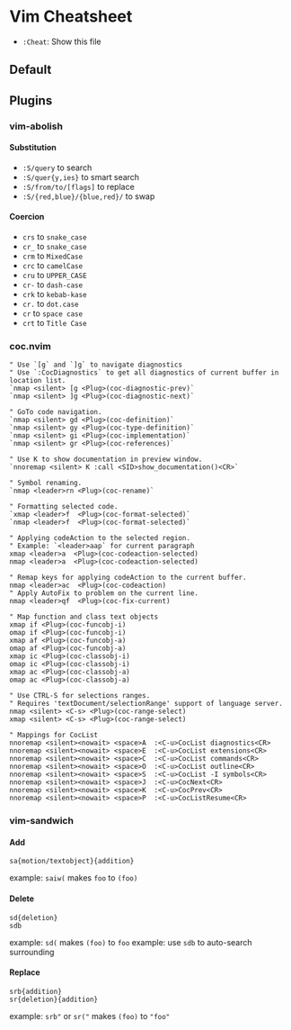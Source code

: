 # Vim Cheatsheet

- `:Cheat`: Show this file

## Default

## Plugins

### vim-abolish

#### Substitution

- `:S/query` to search
- `:S/quer{y,ies}` to smart search
- `:S/from/to/[flags]` to replace
- `:S/{red,blue}/{blue,red}/` to swap

#### Coercion

- `crs` to `snake_case`
- `cr_` to `snake_case`
- `crm` to `MixedCase`
- `crc` to `camelCase`
- `cru` to `UPPER_CASE`
- `cr-` to `dash-case`
- `crk` to `kebab-kase`
- `cr.` to `dot.case`
- `cr` to `space case`
- `crt` to `Title Case`

### coc.nvim

```
" Use `[g` and `]g` to navigate diagnostics
" Use `:CocDiagnostics` to get all diagnostics of current buffer in location list.
`nmap <silent> [g <Plug>(coc-diagnostic-prev)`
`nmap <silent> ]g <Plug>(coc-diagnostic-next)`

" GoTo code navigation.
`nmap <silent> gd <Plug>(coc-definition)`
`nmap <silent> gy <Plug>(coc-type-definition)`
`nmap <silent> gi <Plug>(coc-implementation)`
`nmap <silent> gr <Plug>(coc-references)`

" Use K to show documentation in preview window.
`nnoremap <silent> K :call <SID>show_documentation()<CR>`

" Symbol renaming.
`nmap <leader>rn <Plug>(coc-rename)`

" Formatting selected code.
`xmap <leader>f  <Plug>(coc-format-selected)`
`nmap <leader>f  <Plug>(coc-format-selected)`

" Applying codeAction to the selected region.
" Example: `<leader>aap` for current paragraph
xmap <leader>a  <Plug>(coc-codeaction-selected)
nmap <leader>a  <Plug>(coc-codeaction-selected)

" Remap keys for applying codeAction to the current buffer.
nmap <leader>ac  <Plug>(coc-codeaction)
" Apply AutoFix to problem on the current line.
nmap <leader>qf  <Plug>(coc-fix-current)

" Map function and class text objects
xmap if <Plug>(coc-funcobj-i)
omap if <Plug>(coc-funcobj-i)
xmap af <Plug>(coc-funcobj-a)
omap af <Plug>(coc-funcobj-a)
xmap ic <Plug>(coc-classobj-i)
omap ic <Plug>(coc-classobj-i)
xmap ac <Plug>(coc-classobj-a)
omap ac <Plug>(coc-classobj-a)

" Use CTRL-S for selections ranges.
" Requires 'textDocument/selectionRange' support of language server.
nmap <silent> <C-s> <Plug>(coc-range-select)
xmap <silent> <C-s> <Plug>(coc-range-select)

" Mappings for CocList
nnoremap <silent><nowait> <space>A  :<C-u>CocList diagnostics<CR>
nnoremap <silent><nowait> <space>E  :<C-u>CocList extensions<CR>
nnoremap <silent><nowait> <space>C  :<C-u>CocList commands<CR>
nnoremap <silent><nowait> <space>O  :<C-u>CocList outline<CR>
nnoremap <silent><nowait> <space>S  :<C-u>CocList -I symbols<CR>
nnoremap <silent><nowait> <space>J  :<C-u>CocNext<CR>
nnoremap <silent><nowait> <space>K  :<C-u>CocPrev<CR>
nnoremap <silent><nowait> <space>P  :<C-u>CocListResume<CR>
```

### vim-sandwich

#### Add

```
sa{motion/textobject}{addition}
```

example: `saiw(` makes `foo` to `(foo)`

#### Delete

```
sd{deletion}
sdb
```

example: `sd(` makes `(foo)` to `foo` example: use `sdb` to auto-search
surrounding

#### Replace

```
srb{addition}
sr{deletion}{addition}
```

example: `srb"` or `sr("` makes `(foo)` to `"foo"`
